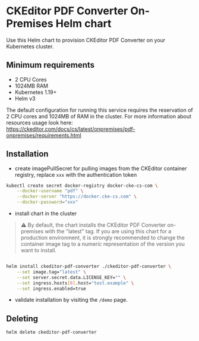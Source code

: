 # CKEditor PDF Converter On-Premises Helm chart

Use this Helm chart to provision CKEditor PDF Converter on your
Kubernetes cluster.

## Minimum requirements
- 2 CPU Cores
- 1024MB RAM
- Kubernetes 1.19+
- Helm v3

The default configuration for running this service requires the reservation of
2 CPU cores and 1024MB of RAM in the cluster. For more information about resources
usage look here:
https://ckeditor.com/docs/cs/latest/onpremises/pdf-onpremises/requirements.html

## Installation

- create imagePullSecret for pulling images from the CKEditor container registry,
  replace `xxx` with the authentication token

```sh
kubectl create secret docker-registry docker-cke-cs-com \
    --docker-username "pdf" \
    --docker-server "https://docker.cke-cs.com" \
    --docker-password="xxx"
```

- install chart in the cluster

>:warning: By default, the chart installs the CKEditor PDF Converter
>on-premises with the "latest" tag. If you are using this chart for a production
>environment, it is strongly recommended to change the container image tag to a
>numeric representation of the version you want to install.

```sh

helm install ckeditor-pdf-converter ./ckeditor-pdf-converter \
    --set image.tag="latest" \
    --set server.secret.data.LICENSE_KEY="" \
    --set ingress.hosts[0].host="test.example" \
    --set ingress.enabled=true
```

- validate installation by visiting the `/demo` page.

## Deleting

```sh
helm delete ckeditor-pdf-converter
```
